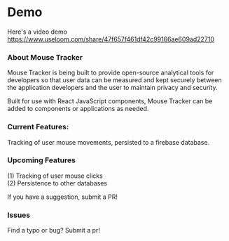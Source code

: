 # Demo

Here's a video demo https://www.useloom.com/share/47f657f461df42c99166ae609ad22710

### About Mouse Tracker

Mouse Tracker is being built to provide open-source analytical tools for developers so that user data can be measured and kept securely between the application developers and the user to maintain privacy and security. 

Built for use with React JavaScript components, Mouse Tracker can be added to components or applications as needed. 

### Current Features:

Tracking of user mouse movements, persisted to a firebase database.

### Upcoming Features

(1) Tracking of user mouse clicks  
(2) Persistence to other databases 

If you have a suggestion, submit a PR!

### Issues

Find a typo or bug? Submit a pr!
